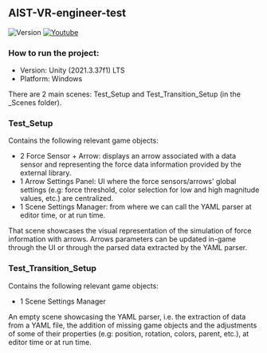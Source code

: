 ## AIST-VR-engineer-test
![Version](https://img.shields.io/badge/version-1.0.0-blue)
[![Youtube](https://img.shields.io/badge/demo-youtube-%23db1818)](https://youtu.be/ks2A9hrcGHI)

<!-- How to run the project -->
### How to run the project:
  - Version: Unity (2021.3.37f1) LTS
  - Platform: Windows

There are 2 main scenes: Test_Setup and Test_Transition_Setup (in the _Scenes folder).

### Test_Setup
Contains the following relevant game objects:
  - 2 Force Sensor + Arrow: displays an arrow associated with a data sensor and representing the force data information provided by the external library.
  - 1 Arrow Settings Panel: UI where the force sensors/arrows' global settings (e.g: force threshold, color selection for low and high magnitude values, etc.) are centralized.
  - 1 Scene Settings Manager: from where we can call the YAML parser at editor time, or at run time.

That scene showcases the visual representation of the simulation of force information with arrows. Arrows parameters can be updated in-game through the UI or through the parsed data extracted by the YAML parser.

### Test_Transition_Setup
Contains the following relevant game objects:
   - 1 Scene Settings Manager

An empty scene showcasing the YAML parser, i.e. the extraction of data from a YAML file, the addition of missing game objects and the adjustments of some of their properties (e.g: position, rotation, colors, parent, etc.), at editor time or at run time.

